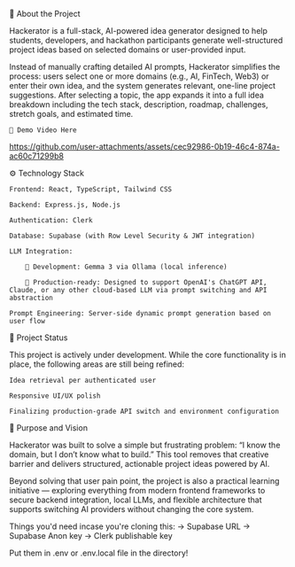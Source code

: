 📌 About the Project

Hackerator is a full-stack, AI-powered idea generator designed to help students, developers, and hackathon participants generate well-structured project ideas based on selected domains or user-provided input.

Instead of manually crafting detailed AI prompts, Hackerator simplifies the process: users select one or more domains (e.g., AI, FinTech, Web3) or enter their own idea, and the system generates relevant, one-line project suggestions. After selecting a topic, the app expands it into a full idea breakdown including the tech stack, description, roadmap, challenges, stretch goals, and estimated time.

    🎥 Demo Video Here



https://github.com/user-attachments/assets/cec92986-0b19-46c4-874a-ac60c71299b8




⚙️ Technology Stack

    Frontend: React, TypeScript, Tailwind CSS

    Backend: Express.js, Node.js

    Authentication: Clerk

    Database: Supabase (with Row Level Security & JWT integration)

    LLM Integration:

        🔹 Development: Gemma 3 via Ollama (local inference)

        🔹 Production-ready: Designed to support OpenAI's ChatGPT API, Claude, or any other cloud-based LLM via prompt switching and API abstraction

    Prompt Engineering: Server-side dynamic prompt generation based on user flow

🚧 Project Status

This project is actively under development. While the core functionality is in place, the following areas are still being refined:

    Idea retrieval per authenticated user

    Responsive UI/UX polish

    Finalizing production-grade API switch and environment configuration

🙌 Purpose and Vision

Hackerator was built to solve a simple but frustrating problem: “I know the domain, but I don’t know what to build.” This tool removes that creative barrier and delivers structured, actionable project ideas powered by AI.

Beyond solving that user pain point, the project is also a practical learning initiative — exploring everything from modern frontend frameworks to secure backend integration, local LLMs, and flexible architecture that supports switching AI providers without changing the core system.

Things you'd need incase you're cloning this:
-> Supabase URL
-> Supabase Anon key
-> Clerk publishable key

Put them in .env or .env.local file in the directory!
